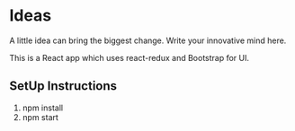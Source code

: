 # Ideas #

A little idea can bring the biggest change. Write your innovative mind here.

This is a React app which uses react-redux and Bootstrap for UI.

## SetUp Instructions ##
1. npm install
2. npm start